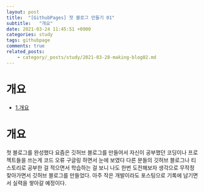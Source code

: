 ```yaml
---
layout: post
title:  "[GithubPages] 첫 블로그 만들기 01"
subtitle:   "개요"
date: 2021-03-24 11:45:51 +0900
categories: study
tags: githubpage
comments: true
related_posts:
    - category/_posts/study/2021-03-28-making-blog02.md
---
```


# 개요
 - [1.개요](#개요)

# 개요
첫 블로그를 완성했다 요즘은 깃허브 블로그를 만들어서 자신이 공부했던 코딩이나 프로젝트들을 쓰는게 코드 오류 구글링 하면서 눈에 보였다 다른 분들의 깃허브 블로그나 티스토리로 공부한 걸 적으면서 학습하는 걸 보니 나도 한번 도전해보자 생각으로 무작정 찾아가면서 깃허브 블로그를 만들었다. 아주 작은 개발이라도 포스팅으로 기록에 남기면서 실력을 쌓아갈 예정이다.  
